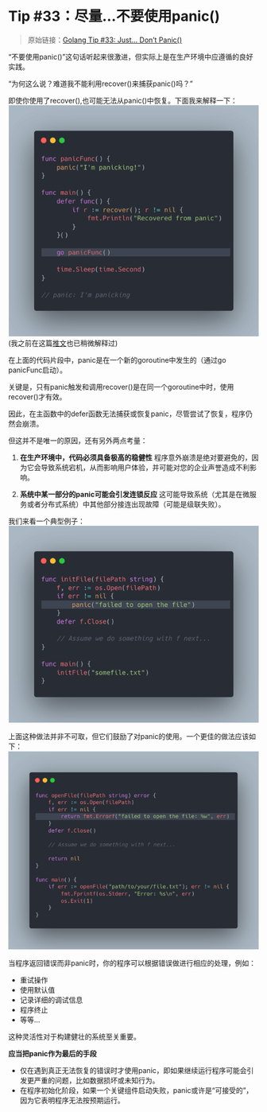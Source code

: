 
# Tip #33：尽量...不要使用panic()
>  原始链接：[Golang Tip #33: Just... Don’t Panic()](https://twitter.com/func25/status/1762455704903029138)
>
“不要使用panic()”这句话听起来很激进，但实际上是在生产环境中应遵循的良好实践。

“为何这么说？难道我不能利用recover()来捕获panic()吗？”

即使你使用了recover(),也可能无法从panic()中恢复。下面我来解释一下：
![](./images/033/033_01.png)
(我之前在这篇[推文](https://twitter.com/func25/status/1735369960434831629)也已稍微解释过)

在上面的代码片段中，panic是在一个新的goroutine中发生的（通过go panicFunc启动）。

关键是，只有panic触发和调用recover()是在同一个goroutine中时，使用recover()才有效。

因此，在主函数中的defer函数无法捕获或恢复panic，尽管尝试了恢复，程序仍然会崩溃。

但这并不是唯一的原因，还有另外两点考量：

1. **在生产环境中，代码必须具备极高的稳健性**
程序意外崩溃是绝对要避免的，因为它会导致系统宕机，从而影响用户体验，并可能对您的企业声誉造成不利影响。

1. **系统中某一部分的panic可能会引发连锁反应**
这可能导致系统（尤其是在微服务或者分布式系统）中其他部分接连出现故障（可能是级联失败）。

我们来看一个典型例子：
![](./images/033/033_02.png)

上面这种做法并非不可取，但它们鼓励了对panic的使用。一个更佳的做法应该如下：
![](./images/033/033_03.png)

当程序返回错误而非panic时，你的程序可以根据错误做进行相应的处理，例如：

* 重试操作
* 使用默认值
* 记录详细的调试信息
* 程序终止
* 等等...

这种灵活性对于构建健壮的系统至关重要。

**应当把panic作为最后的手段**

* 仅在遇到真正无法恢复的错误时才使用panic，即如果继续运行程序可能会引发更严重的问题，比如数据损坏或未知行为。
* 在程序初始化阶段，如果一个关键组件启动失败，panic或许是“可接受的”，因为它表明程序无法按预期运行。
